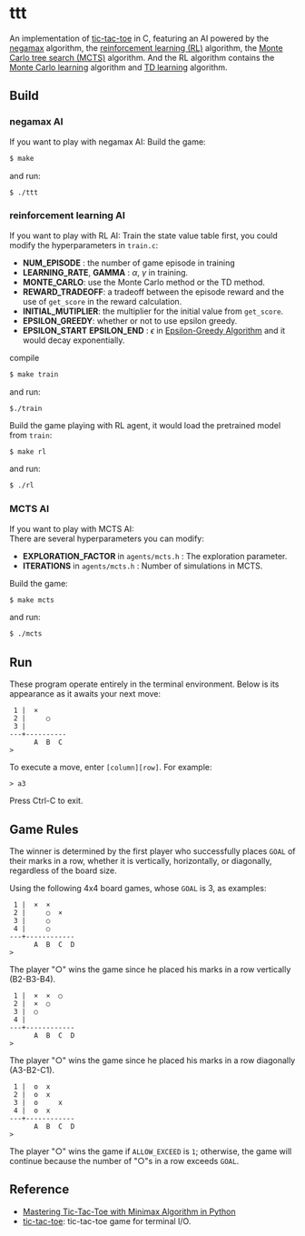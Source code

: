 # ttt

An implementation of [tic-tac-toe](https://en.wikipedia.org/wiki/Tic-tac-toe) in C,
featuring an AI powered by the [negamax](https://en.wikipedia.org/wiki/Negamax) algorithm, the [reinforcement learning (RL)](https://en.wikipedia.org/wiki/Reinforcement_learning) algorithm, the [Monte Carlo tree search (MCTS)](https://en.wikipedia.org/wiki/Monte_Carlo_tree_search) algorithm. And the RL algorithm contains the [Monte Carlo learning](https://en.wikipedia.org/wiki/Monte_Carlo_method) algorithm and [TD learning](https://en.wikipedia.org/wiki/Temporal_difference_learning) algorithm.


## Build
### negamax AI
If you want to play with negamax AI:
Build the game:
```bash
$ make
```
and run:
```bash
$ ./ttt
```
### reinforcement learning AI
If you want to play with RL AI:
Train the state value table first, you could modify the hyperparameters in `train.c`:
- **NUM_EPISODE** : the number of game episode in training 
- **LEARNING_RATE**, **GAMMA** : $\alpha$, $\gamma$ in training.
- **MONTE_CARLO**: use the Monte Carlo method or the TD method.
- **REWARD_TRADEOFF**: a tradeoff between the episode reward and the use of `get_score` in the reward calculation.
- **INITIAL_MUTIPLIER**:  the multiplier for the initial value from `get_score`.
- **EPSILON_GREEDY**: whether or not to use epsilon greedy.
- **EPSILON_START** **EPSILON_END** : $\epsilon$ in [Epsilon-Greedy Algorithm](https://stanford-cs221.github.io/autumn2020-extra/modules/mdps/epsilon-greedy.pdf) and it would decay exponentially.


compile
```bash
$ make train
```
and run:
```
$./train
```

Build the game playing with RL agent, it would load the pretrained model from `train`:
```bash
$ make rl
```
and run:
```bash
$ ./rl
```
### MCTS AI
If you want to play with MCTS AI:  
There are several hyperparameters you can modify:
- **EXPLORATION_FACTOR**  in `agents/mcts.h` :  The exploration parameter.
- **ITERATIONS**  in `agents/mcts.h` :  Number of simulations in MCTS.

Build the game:
```bash
$ make mcts
```
and run:
```bash
$ ./mcts
```

## Run
These program operate entirely in the terminal environment.
Below is its appearance as it awaits your next move:
```
 1 |  ×
 2 |     ○
 3 |
---+----------
      A  B  C
>
```

To execute a move, enter `[column][row]`. For example:
```
> a3
```

Press Ctrl-C to exit.

## Game Rules
The winner is determined by the first player who successfully places `GOAL` of their marks in a row, whether it is vertically, horizontally, or diagonally, regardless of the board size.

Using the following 4x4 board games, whose `GOAL` is 3, as examples:

```
 1 |  ×  ×
 2 |     ○  ×
 3 |     ○
 4 |     ○
---+------------
      A  B  C  D
>
```

The player "○" wins the game since he placed his marks in a row vertically (B2-B3-B4).

```
 1 |  ×  ×  ○
 2 |  ×  ○  
 3 |  ○  
 4 |     
---+------------
      A  B  C  D
>
```

The player "○" wins the game since he placed his marks in a row diagonally (A3-B2-C1).

```
 1 |  o  x  
 2 |  o  x  
 3 |  o     x
 4 |  o  x
---+------------
      A  B  C  D
>
```

The player "○" wins the game if `ALLOW_EXCEED` is `1`; otherwise, the game will continue because the number of "○"s in a row exceeds `GOAL`.

## Reference
* [Mastering Tic-Tac-Toe with Minimax Algorithm in Python](https://levelup.gitconnected.com/3394d65fa88f)
* [tic-tac-toe](https://github.com/jserv/tic-tac-toe): tic-tac-toe game for terminal I/O.
